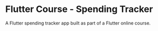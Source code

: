 # Flutter Course - Spending Tracker

A Flutter spending tracker app built as part of a Flutter online course.